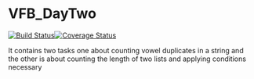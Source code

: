 # VFB_DayTwo

[![Build Status](https://travis-ci.org/Janet-Namutebi/VFB_DayTwo.svg?branch=master)](https://travis-ci.org/Janet-Namutebi/VFB_DayTwo)[![Coverage Status](https://coveralls.io/repos/github/Janet-Namutebi/VFB_DayTwo/badge.svg?branch=master)](https://coveralls.io/github/Janet-Namutebi/VFB_DayTwo?branch=master)

It contains two tasks one about counting vowel duplicates in a string and the other is about 
counting the length of two lists and applying conditions necessary
